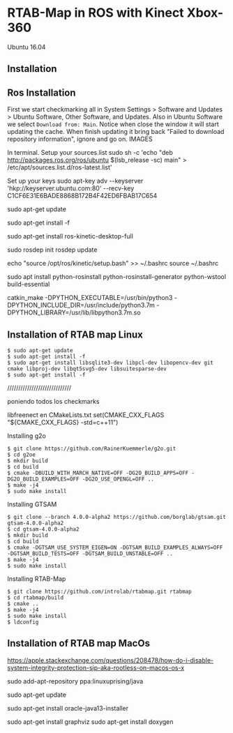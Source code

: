 # RTAB-Map in ROS with Kinect Xbox-360

Ubuntu 16.04
## Installation
## Ros Installation
First we start checkmarking all in System Settings > Software and Updates > Ubuntu Software, Other Software, and Updates.
Also in Ubuntu Software we select `Download from: Main`. Notice when close the window it will start updating the cache. When finish updating it bring back "Failed to download repository information", ignore and go on.
IMAGES 

In terminal.
Setup your sources.list
sudo sh -c 'echo "deb http://packages.ros.org/ros/ubuntu $(lsb_release -sc) main" > /etc/apt/sources.list.d/ros-latest.list'

Set up your keys
sudo apt-key adv --keyserver 'hkp://keyserver.ubuntu.com:80' --recv-key C1CF6E31E6BADE8868B172B4F42ED6FBAB17C654

sudo apt-get update

sudo apt-get install -f

sudo apt-get install ros-kinetic-desktop-full

sudo rosdep init
rosdep update

echo "source /opt/ros/kinetic/setup.bash" >> ~/.bashrc
source ~/.bashrc

sudo apt install python-rosinstall python-rosinstall-generator python-wstool build-essential

catkin_make -DPYTHON_EXECUTABLE=/usr/bin/python3 -DPYTHON_INCLUDE_DIR=/usr/include/python3.7m -DPYTHON_LIBRARY=/usr/lib/libpython3.7m.so

## Installation of RTAB map Linux
```
$ sudo apt-get update
$ sudo apt-get install -f
$ sudo apt-get install libsqlite3-dev libpcl-dev libopencv-dev git cmake libproj-dev libqt5svg5-dev libsuitesparse-dev
$ sudo apt-get install -f
```
/////////////////////////////

poniendo todos los checkmarks


libfreenect
en CMakeLists.txt
set(CMAKE_CXX_FLAGS "${CMAKE_CXX_FLAGS}  -std=c++11")

Installing g2o
```
$ git clone https://github.com/RainerKuemmerle/g2o.git 
$ cd g2oe
$ mkdir build
$ cd build
$ cmake -DBUILD_WITH_MARCH_NATIVE=OFF -DG2O_BUILD_APPS=OFF -DG2O_BUILD_EXAMPLES=OFF -DG2O_USE_OPENGL=OFF ..
$ make -j4
$ sudo make install
```

Installing GTSAM
```
$ git clone --branch 4.0.0-alpha2 https://github.com/borglab/gtsam.git gtsam-4.0.0-alpha2
$ cd gtsam-4.0.0-alpha2
$ mkdir build
$ cd build
$ cmake -DGTSAM_USE_SYSTEM_EIGEN=ON -DGTSAM_BUILD_EXAMPLES_ALWAYS=OFF -DGTSAM_BUILD_TESTS=OFF -DGTSAM_BUILD_UNSTABLE=OFF ..
$ make -j4
$ sudo make install
```
Installing RTAB-Map
```
$ git clone https://github.com/introlab/rtabmap.git rtabmap
$ cd rtabmap/build
$ cmake ..
$ make -j4
$ sudo make install
$ ldconfig
```
## Installation of RTAB map MacOs
https://apple.stackexchange.com/questions/208478/how-do-i-disable-system-integrity-protection-sip-aka-rootless-on-macos-os-x



sudo add-apt-repository ppa:linuxuprising/java

sudo apt-get update

sudo apt-get install oracle-java13-installer

sudo apt-get install graphviz
sudo apt-get install doxygen
